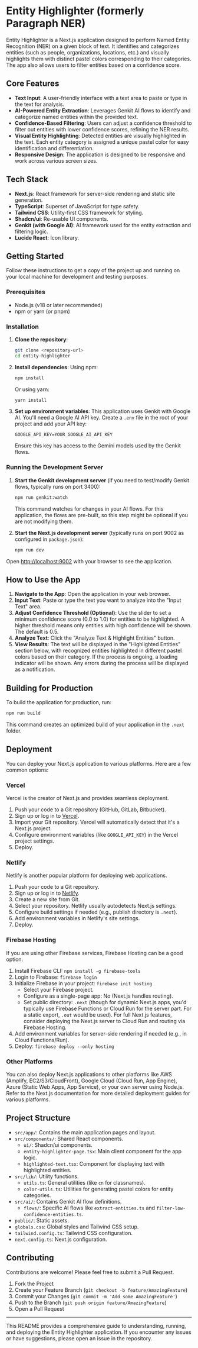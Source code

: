 # Entity Highlighter (formerly Paragraph NER)

Entity Highlighter is a Next.js application designed to perform Named Entity Recognition (NER) on a given block of text. It identifies and categorizes entities (such as people, organizations, locations, etc.) and visually highlights them with distinct pastel colors corresponding to their categories. The app also allows users to filter entities based on a confidence score.

## Core Features

-   **Text Input**: A user-friendly interface with a text area to paste or type in the text for analysis.
-   **AI-Powered Entity Extraction**: Leverages Genkit AI flows to identify and categorize named entities within the provided text.
-   **Confidence-Based Filtering**: Users can adjust a confidence threshold to filter out entities with lower confidence scores, refining the NER results.
-   **Visual Entity Highlighting**: Detected entities are visually highlighted in the text. Each entity category is assigned a unique pastel color for easy identification and differentiation.
-   **Responsive Design**: The application is designed to be responsive and work across various screen sizes.

## Tech Stack

-   **Next.js**: React framework for server-side rendering and static site generation.
-   **TypeScript**: Superset of JavaScript for type safety.
-   **Tailwind CSS**: Utility-first CSS framework for styling.
-   **Shadcn/ui**: Re-usable UI components.
-   **Genkit (with Google AI)**: AI framework used for the entity extraction and filtering logic.
-   **Lucide React**: Icon library.

## Getting Started

Follow these instructions to get a copy of the project up and running on your local machine for development and testing purposes.

### Prerequisites

-   Node.js (v18 or later recommended)
-   npm or yarn (or pnpm)

### Installation

1.  **Clone the repository**:
    ```bash
    git clone <repository-url>
    cd entity-highlighter 
    ```

2.  **Install dependencies**:
    Using npm:
    ```bash
    npm install
    ```
    Or using yarn:
    ```bash
    yarn install
    ```

3.  **Set up environment variables**:
    This application uses Genkit with Google AI. You'll need a Google AI API key. Create a `.env` file in the root of your project and add your API key:
    ```env
    GOOGLE_API_KEY=YOUR_GOOGLE_AI_API_KEY
    ```
    Ensure this key has access to the Gemini models used by the Genkit flows.

### Running the Development Server

1.  **Start the Genkit development server** (if you need to test/modify Genkit flows, typically runs on port 3400):
    ```bash
    npm run genkit:watch 
    ```
    This command watches for changes in your AI flows. For this application, the flows are pre-built, so this step might be optional if you are not modifying them.

2.  **Start the Next.js development server** (typically runs on port 9002 as configured in `package.json`):
    ```bash
    npm run dev
    ```

Open [http://localhost:9002](http://localhost:9002) with your browser to see the application.

## How to Use the App

1.  **Navigate to the App**: Open the application in your web browser.
2.  **Input Text**: Paste or type the text you want to analyze into the "Input Text" area.
3.  **Adjust Confidence Threshold (Optional)**: Use the slider to set a minimum confidence score (0.0 to 1.0) for entities to be highlighted. A higher threshold means only entities with high confidence will be shown. The default is 0.5.
4.  **Analyze Text**: Click the "Analyze Text & Highlight Entities" button.
5.  **View Results**: The text will be displayed in the "Highlighted Entities" section below, with recognized entities highlighted in different pastel colors based on their category. If the process is ongoing, a loading indicator will be shown. Any errors during the process will be displayed as a notification.

## Building for Production

To build the application for production, run:
```bash
npm run build
```
This command creates an optimized build of your application in the `.next` folder.

## Deployment

You can deploy your Next.js application to various platforms. Here are a few common options:

### Vercel

Vercel is the creator of Next.js and provides seamless deployment.
1.  Push your code to a Git repository (GitHub, GitLab, Bitbucket).
2.  Sign up or log in to [Vercel](https://vercel.com).
3.  Import your Git repository. Vercel will automatically detect that it's a Next.js project.
4.  Configure environment variables (like `GOOGLE_API_KEY`) in the Vercel project settings.
5.  Deploy.

### Netlify

Netlify is another popular platform for deploying web applications.
1.  Push your code to a Git repository.
2.  Sign up or log in to [Netlify](https://netlify.com).
3.  Create a new site from Git.
4.  Select your repository. Netlify usually autodetects Next.js settings.
5.  Configure build settings if needed (e.g., publish directory is `.next`).
6.  Add environment variables in Netlify's site settings.
7.  Deploy.

### Firebase Hosting

If you are using other Firebase services, Firebase Hosting can be a good option.
1. Install Firebase CLI: `npm install -g firebase-tools`
2. Login to Firebase: `firebase login`
3. Initialize Firebase in your project: `firebase init hosting`
   - Select your Firebase project.
   - Configure as a single-page app: No (Next.js handles routing).
   - Set public directory: `.next` (though for dynamic Next.js apps, you'd typically use Firebase Functions or Cloud Run for the server part. For a static export, `.out` would be used). For full Next.js features, consider deploying the Next.js server to Cloud Run and routing via Firebase Hosting.
4. Add environment variables for server-side rendering if needed (e.g., in Cloud Functions/Run).
5. Deploy: `firebase deploy --only hosting`

### Other Platforms

You can also deploy Next.js applications to other platforms like AWS (Amplify, EC2/S3/CloudFront), Google Cloud (Cloud Run, App Engine), Azure (Static Web Apps, App Service), or your own server using Node.js. Refer to the Next.js documentation for more detailed deployment guides for various platforms.

## Project Structure

-   `src/app/`: Contains the main application pages and layout.
-   `src/components/`: Shared React components.
    -   `ui/`: Shadcn/ui components.
    -   `entity-highlighter-page.tsx`: Main client component for the app logic.
    -   `highlighted-text.tsx`: Component for displaying text with highlighted entities.
-   `src/lib/`: Utility functions.
    -   `utils.ts`: General utilities (like `cn` for classnames).
    -   `color-utils.ts`: Utilities for generating pastel colors for entity categories.
-   `src/ai/`: Contains Genkit AI flow definitions.
    -   `flows/`: Specific AI flows like `extract-entities.ts` and `filter-low-confidence-entities.ts`.
-   `public/`: Static assets.
-   `globals.css`: Global styles and Tailwind CSS setup.
-   `tailwind.config.ts`: Tailwind CSS configuration.
-   `next.config.ts`: Next.js configuration.

## Contributing

Contributions are welcome! Please feel free to submit a Pull Request.

1. Fork the Project
2. Create your Feature Branch (`git checkout -b feature/AmazingFeature`)
3. Commit your Changes (`git commit -m 'Add some AmazingFeature'`)
4. Push to the Branch (`git push origin feature/AmazingFeature`)
5. Open a Pull Request

---

This README provides a comprehensive guide to understanding, running, and deploying the Entity Highlighter application. If you encounter any issues or have suggestions, please open an issue in the repository.
